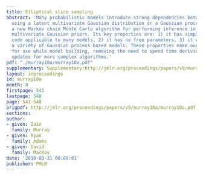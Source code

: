 ```yaml
---
title: Elliptical slice sampling
abstract: 'Many probabilistic models introduce strong dependencies between variables
  using a latent multivariate Gaussian distribution or a Gaussian process. We present
  a new Markov chain Monte Carlo algorithm for performing inference in models with
  multivariate Gaussian priors. Its key properties are: 1) it has simple, generic
  code applicable to many models, 2) it has no free parameters, 3) it works well for
  a variety of Gaussian process based models. These properties make our method ideal
  for use while model building, removing the need to spend time deriving and tuning
  updates for more complex algorithms.'
pdf: "./murray10a/murray10a.pdf"
supplementary: Supplementary:http://jmlr.org/proceedings/papers/v9/murray10a/murray10aSupple.tgz
layout: inproceedings
id: murray10a
month: 0
firstpage: 541
lastpage: 548
page: 541-548
origpdf: http://jmlr.org/proceedings/papers/v9/murray10a/murray10a.pdf
sections: 
author:
- given: Iain
  family: Murray
- given: Ryan
  family: Adams
- given: David
  family: MacKay
date: '2010-03-31 00:09:01'
publisher: PMLR
---
```

